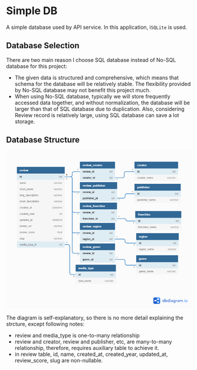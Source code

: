 # Simple DB
A simple database used by API service. In this application, i`SQLite` is used. 

## Database Selection
There are two main reason I choose SQL database instead of No-SQL database for this project:
- The given data is structured and comprehensive, which means that schema for the database will be relatively stable. The flexibility provided by No-SQL database may not benefit this project much.
- When using No-SQL database, typically we will store frequently accessed data together, and without normalization, the database will be larger than that of SQL database due to duplication. Also, considering Review record is relatively large, using SQL database can save a lot storage. 

## Database Structure 
![](./resources/database.png)

The diagram is self-explanatory, so there is no more detail explaining the strcture, except following notes:
- review and media_type is one-to-many relationship
- review and creator, review and publisher, etc, are many-to-many relationship, therefore, requires auxiliary table to achieve it.
- in review table, id, name, created_at, created_year, updated_at, review_score, slug are non-nullable.

